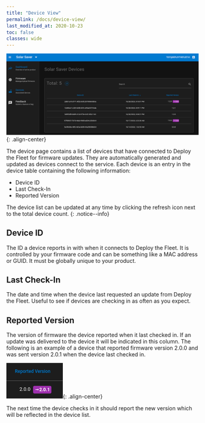 ```yaml
---
title: "Device View"
permalink: /docs/device-view/
last_modified_at: 2020-10-23
toc: false
classes: wide
---
```


![image-center](/assets/images/docs/device_view.png){: .align-center}

The device page contains a list of devices that have connected to Deploy the Fleet for firmware updates. They are automatically generated and updated as devices connect to the service. Each device is an entry in the device table containing the following information:

  - Device ID
  - Last Check-In
  - Reported Version

The device list can be updated at any time by clicking the refresh icon next to the total device count.
{: .notice--info}

## Device ID
The ID a device reports in with when it connects to Deploy the Fleet. It is controlled by your firmware code and can be something like a MAC address or GUID. It must be globally unique to your product.

## Last Check-In
The date and time when the device last requested an update from Deploy the Fleet. Useful to see if devices are checking in as often as you expect.

## Reported Version
The version of firmware the device reported when it last checked in. If an update was delivered to the device it will be indicated in this column. The following is an example of a device that reported firmware version 2.0.0 and was sent version 2.0.1 when the device last checked in. 

![image-center](/assets/images/docs/reported_version_example.png){: .align-center}

The next time the device checks in it should report the new version which will be reflected in the device list.